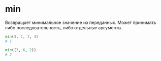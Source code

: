 # min

Возвращает минимальное значение из переданных. Может принимать либо последовательность, либо отдельные аргументы.

```python
min(3, 1, 2, 4)
# 1

min((3, 6, 2))
# 2
```
